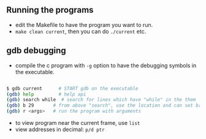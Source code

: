 
## Running the programs
- edit the Makefile to have the program you want to run.
- `make clean current`, then you can do `./current` etc.


## gdb debugging
- compile the c program with `-g` option to have the debugging symbols in the executable.


```bash

$ gdb current      # START gdb on the executable
(gdb) help         # help api
(gdb) search while  # search for lines which have "while" in the them
(gdb) b 29       # from above "search", use the location and can set breakpoint
(gdb) r <args>   # run the program with arguments


```

- to view program near the current frame, use `list`
- view addresses in decimal: `p/d ptr`